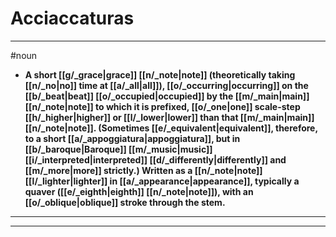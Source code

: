 # Acciaccaturas
---
#noun
- **A short [[g/_grace|grace]] [[n/_note|note]] (theoretically taking [[n/_no|no]] time at [[a/_all|all]]), [[o/_occurring|occurring]] on the [[b/_beat|beat]] [[o/_occupied|occupied]] by the [[m/_main|main]] [[n/_note|note]] to which it is prefixed, [[o/_one|one]] scale-step [[h/_higher|higher]] or [[l/_lower|lower]] than that [[m/_main|main]] [[n/_note|note]]. (Sometimes [[e/_equivalent|equivalent]], therefore, to a short [[a/_appoggiatura|appoggiatura]], but in [[b/_baroque|Baroque]] [[m/_music|music]] [[i/_interpreted|interpreted]] [[d/_differently|differently]] and [[m/_more|more]] strictly.) Written as a [[n/_note|note]] [[l/_lighter|lighter]] in [[a/_appearance|appearance]], typically a quaver ([[e/_eighth|eighth]] [[n/_note|note]]), with an [[o/_oblique|oblique]] stroke through the stem.**
---
---
